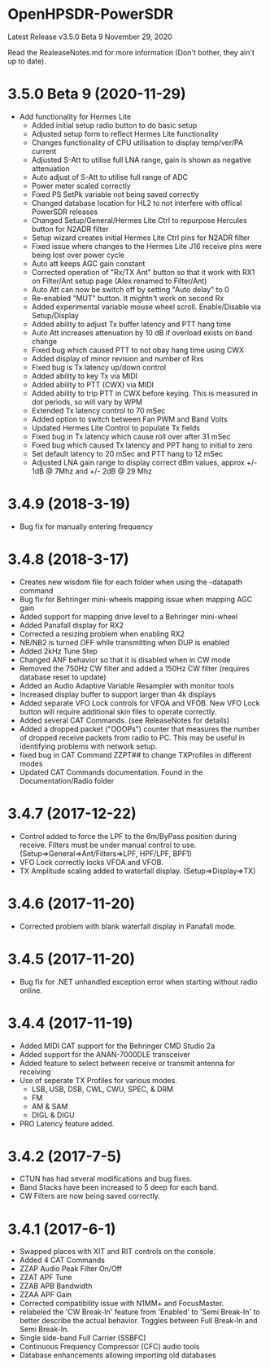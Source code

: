 # OpenHPSDR-PowerSDR

Latest Release v3.5.0 Beta 9 November 29, 2020

Read the RealeaseNotes.md for more information (Don't bother, they ain't up to date).

# 3.5.0 Beta 9 (2020-11-29)
- Add functionality for Hermes Lite
  - Added initial setup radio button to do basic setup
  - Adjusted setup form to reflect Hermes Lite functionality
  - Changes functionality of CPU utilisation to display temp/ver/PA current
  - Adjusted S-Att to utilise full LNA range, gain is shown as negative attenuation
  - Auto adjust of S-Att to utilise full range of ADC
  - Power meter scaled correctly
  - Fixed PS SetPk variable not being saved correctly
  - Changed database location for HL2 to not interfere with offical PowerSDR releases
  - Changed Setup/General/Hermes Lite Ctrl to repurpose Hercules button for N2ADR filter
  - Setup wizard creates initial Hermes Lite Ctrl pins for N2ADR filter
  - Fixed issue where changes to the Hermes Lite J16 receive pins were being lost over power cycle
  - Auto att keeps AGC gain constant
  - Corrected operation of "Rx/TX Ant" button so that it work with RX1 on Filter/Ant setup page (Alex renamed to Filter/Ant)  
  - Auto Att can now be switch off by setting "Auto delay" to 0
  - Re-enabled "MUT" button. It mightn't work on second Rx
  - Added experimental variable mouse wheel scroll. Enable/Disable via Setup/Display
  - Added ability to adjust Tx buffer latency and PTT hang time
  - Auto Att increases attenuation by 10 dB if overload exists on band change
  - Fixed bug which caused PTT to not obay hang time using CWX
  - Added display of minor revision and number of Rxs
  - Fixed bug is Tx latency up/down control
  - Added ability to key Tx via MIDI
  - Added ability to PTT (CWX) via MIDI
  - Added ability to trip PTT in CWX before keying. This is measured in dot periods, so will vary by WPM
  - Extended Tx latency control to 70 mSec 
  - Added option to switch between Fan PWM and Band Volts
  - Updated Hermes Lite Control to populate Tx fields
  - Fixed bug in Tx latency which cause roll over after 31 mSec
  - Fixed bug which caused Tx latency and PPT hang to initial to zero
  - Set default latency to 20 mSec and PTT hang to 12 mSec
  - Adjusted LNA gain range to display correct dBm values, approx +/- 1dB @ 7Mhz and +/- 2dB @ 29 Mhz   
  
# 3.4.9 (2018-3-19)
- Bug fix for manually entering frequency

# 3.4.8 (2018-3-17)
- Creates new wisdom file for each folder when using the -datapath command
- Bug fix for Behringer mini-wheels mapping issue when mapping AGC gain
- Added support for mapping drive level to a Behringer mini-wheel
- Added Panafall display for RX2
- Corrected a resizing problem when enabling RX2
- NB/NB2 is turned OFF while transmitting when DUP is enabled
- Added 2kHz Tune Step
- Changed ANF behavior so that it is disabled when in CW mode
- Removed the 750Hz CW filter and added a 150Hz CW filter (requires database reset to update)
- Added an Audio Adaptive Variable Resampler with monitor tools
- Increased display buffer to support larger than 4k displays
- Added separate VFO Lock controls for VFOA and VFOB. New VFO Lock button will require additional skin files to operate correctly.
- Added several CAT Commands. (see ReleaseNotes for details)
- Added a dropped packet ("OOOPs") counter that measures the number of dropped receive packets from radio to PC. This may be useful in identifying problems with network setup.
- fixed bug in CAT Command ZZPT## to change TXProfiles in different modes
- Updated CAT Commands documentation. Found in the Documentation/Radio folder

# 3.4.7 (2017-12-22)
- Control added to force the LPF to the 6m/ByPass position during receive. Filters must be under manual control to use. (Setup=>General=>Ant/Filters=>LPF, HPF/LPF, BPF1)
- VFO Lock correctly locks VFOA and VFOB.
- TX Amplitude scaling added to waterfall display. (Setup=>Display=>TX)

# 3.4.6 (2017-11-20)
- Corrected problem with blank waterfall display in Panafall mode.

# 3.4.5 (2017-11-20)
- Bug fix for .NET unhandled exception error when starting without radio online.

# 3.4.4 (2017-11-19)
- Added MIDI CAT support for the Behringer CMD Studio 2a
- Added support for the ANAN-7000DLE transceiver
- Added feature to select between receive or transmit antenna for receiving
- Use of seperate TX Profiles for various modes. 
  - LSB, USB, DSB, CWL, CWU, SPEC, & DRM 
  - FM
  - AM & SAM 
  - DIGL & DIGU
- PRO Latency feature added.

# 3.4.2 (2017-7-5)
- CTUN has had several modifications and bug fixes.
- Band Stacks have been increased to 5 deep for each band.
- CW Filters are now being saved correctly.

# 3.4.1 (2017-6-1)
- Swapped places with XIT and RIT controls on the console.
- Added 4 CAT Commands
 - ZZAP Audio Peak Filter On/Off
 - ZZAT APF Tune
 - ZZAB APB Bandwidth
 - ZZAA APF Gain
- Corrected compatibility issue with N1MM+ and FocusMaster.
- relabeled the 'CW Break-In' feature from 'Enabled' to 'Semi Break-In' to better describe the actual behavior. Toggles between Full Break-In and Semi Break-In.
- Single side-band Full Carrier (SSBFC)
- Continuous Frequency Compressor (CFC) audio tools
- Database enhancements allowing importing old databases


